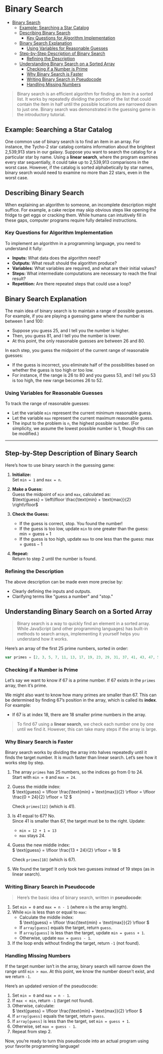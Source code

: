 # Binary Search

- [Binary Search](#binary-search)
  - [Example: Searching a Star Catalog](#example-searching-a-star-catalog)
  - [Describing Binary Search](#describing-binary-search)
    - [Key Questions for Algorithm Implementation](#key-questions-for-algorithm-implementation)
  - [Binary Search Explanation](#binary-search-explanation)
    - [Using Variables for Reasonable Guesses](#using-variables-for-reasonable-guesses)
  - [Step-by-Step Description of Binary Search](#step-by-step-description-of-binary-search)
    - [Refining the Description](#refining-the-description)
  - [Understanding Binary Search on a Sorted Array](#understanding-binary-search-on-a-sorted-array)
    - [Checking if a Number is Prime](#checking-if-a-number-is-prime)
    - [Why Binary Search is Faster](#why-binary-search-is-faster)
    - [Writing Binary Search in Pseudocode](#writing-binary-search-in-pseudocode)
    - [Handling Missing Numbers](#handling-missing-numbers)

> Binary search is an efficient algorithm for finding an item in a sorted list. It works by repeatedly dividing the portion of the list that could contain the item in half until the possible locations are narrowed down to just one. Binary search was demonstrated in the guessing game in the introductory tutorial.

## Example: Searching a Star Catalog

One common use of binary search is to find an item in an array. For instance, the Tycho-2 star catalog contains information about the brightest 2,539,913 stars in our galaxy. Suppose you want to search the catalog for a particular star by name. Using a **linear search**, where the program examines every star sequentially, it could take up to 2,539,913 comparisons in the worst case. However, if the catalog is sorted alphabetically by star names, binary search would need to examine no more than 22 stars, even in the worst case.

## Describing Binary Search

When explaining an algorithm to someone, an incomplete description might suffice. For example, a cake recipe may skip obvious steps like opening the fridge to get eggs or cracking them. While humans can intuitively fill in these gaps, computer programs require fully detailed instructions.

### Key Questions for Algorithm Implementation

To implement an algorithm in a programming language, you need to understand it fully:

- **Inputs:** What data does the algorithm need?
- **Outputs:** What result should the algorithm produce?
- **Variables:** What variables are required, and what are their initial values?
- **Steps:** What intermediate computations are necessary to reach the final result?
- **Repetition:** Are there repeated steps that could use a loop?

## Binary Search Explanation

The main idea of binary search is to maintain a range of possible guesses. For example, if you are playing a guessing game where the number is between 1 and 100:

- Suppose you guess 25, and I tell you the number is higher.
- Then, you guess 81, and I tell you the number is lower.
- At this point, the only reasonable guesses are between 26 and 80.

In each step, you guess the midpoint of the current range of reasonable guesses:

- If the guess is incorrect, you eliminate half of the possibilities based on whether the guess is too high or too low.
- For instance, if the range is 26 to 80 and you guess 53, and I tell you 53 is too high, the new range becomes 26 to 52.

### Using Variables for Reasonable Guesses

To track the range of reasonable guesses:

- Let the variable `min` represent the current minimum reasonable guess.
- Let the variable `max` represent the current maximum reasonable guess.
- The input to the problem is `n`, the highest possible number. (For simplicity, we assume the lowest possible number is 1, though this can be modified.)

---

## Step-by-Step Description of Binary Search

Here’s how to use binary search in the guessing game:

1. **Initialize:**  
   Set `min = 1` and `max = n`.

2. **Make a Guess:**  
   Guess the midpoint of `min` and `max`, calculated as:  
   $\text{guess} = \left\lfloor \frac{\text{min} + \text{max}}{2} \right\rfloor$

3. **Check the Guess:**  
   - If the guess is correct, stop. You found the number!  
   - If the guess is too low, update `min` to one greater than the guess:  $\text{min}=\text{guess} + 1$
   - If the guess is too high, update `max` to one less than the guess: $\text{max} = \text{guess} - 1$

4. **Repeat:**  
   Return to step 2 until the number is found.

### Refining the Description

The above description can be made even more precise by:

- Clearly defining the inputs and outputs.
- Clarifying terms like "guess a number" and "stop."

## Understanding Binary Search on a Sorted Array

> Binary search is a way to quickly find an element in a sorted array. While JavaScript (and other programming languages) has built-in methods to search arrays, implementing it yourself helps you understand how it works.

Here’s an array of the first 25 prime numbers, sorted in order:

```javascript
var primes = [2, 3, 5, 7, 11, 13, 17, 19, 23, 29, 31, 37, 41, 43, 47, 53, 59, 61, 67, 71, 73, 79, 83, 89, 97];
```

### Checking if a Number is Prime

Let’s say we want to know if 67 is a prime number. If 67 exists in the `primes` array, then it’s prime.  

We might also want to know how many primes are smaller than 67. This can be determined by finding 67’s position in the array, which is called its **index**.  
For example:

- If 67 is at index 18, there are 18 smaller prime numbers in the array.  

> To find 67 using a **linear search**, we check each number one by one until we find it. However, this can take many steps if the array is large.  

### Why Binary Search is Faster

Binary search works by dividing the array into halves repeatedly until it finds the target number. It is much faster than linear search. Let’s see how it works step by step.

1. The array `primes` has 25 numbers, so the indices go from 0 to 24.  
   Start with `min = 0` and `max = 24`.  

2. Guess the middle index:  
   $
   \text{guess} = \lfloor \frac{\text{min} + \text{max}}{2} \rfloor = \lfloor \frac{0 + 24}{2} \rfloor = 12
   $

    Check `primes[12]` (which is 41).  

3. Is 41 equal to 67? No.  
   Since 41 is smaller than 67, the target must be to the right. Update:
   - `min = 12 + 1 = 13`
   - `max` stays 24.

4. Guess the new middle index:  
   $
   \text{guess} = \lfloor \frac{13 + 24}{2} \rfloor = 18
   $

   Check `primes[18]` (which is 67).  

5. We found the target! It only took two guesses instead of 19 steps (as in linear search).  

### Writing Binary Search in Pseudocode

> Here’s the basic idea of binary search, written in **pseudocode**:

1. Set `min = 0` and `max = n - 1` (where `n` is the array length).  
2. While `min` is less than or equal to `max`:
   - Calculate the middle index:  
     $
     \text{guess} = \lfloor \frac{\text{min} + \text{max}}{2} \rfloor
     $
   - If `array[guess]` equals the target, return `guess`.  
   - If `array[guess]` is less than the target, update `min = guess + 1`.  
   - Otherwise, update `max = guess - 1`.  
3. If the loop ends without finding the target, return `-1` (not found).  

### Handling Missing Numbers

If the target number isn’t in the array, binary search will narrow down the range until `min > max`. At this point, we know the number doesn’t exist, and we return `-1`.  

Here’s an updated version of the pseudocode:  

1. Set `min = 0` and `max = n - 1`.  
2. If `max < min`, return `-1` (target not found).  
3. Otherwise, calculate:  
   $
   \text{guess} = \lfloor \frac{\text{min} + \text{max}}{2} \rfloor
   $
4. If `array[guess]` equals the target, return `guess`.  
5. If `array[guess]` is less than the target, set `min = guess + 1`.  
6. Otherwise, set `max = guess - 1`.  
7. Repeat from step 2.  

Now, you’re ready to turn this pseudocode into an actual program using your favorite programming language!
